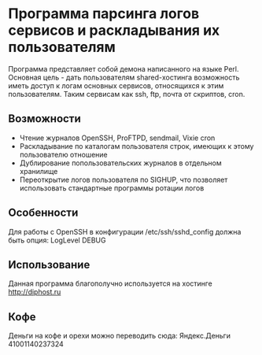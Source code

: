 Программа парсинга логов сервисов и раскладывания их пользователям
==================================================================

Программа представляет собой демона написанного на языке Perl. Основная цель - дать
пользователям shared-хостинга возможность иметь доступ к логам основных сервисов, относящихся
к этим пользователям. Таким сервисам как ssh, ftp, почта от скриптов, cron.

Возможности
-----------

* Чтение журналов OpenSSH, ProFTPD, sendmail, Vixie cron
* Раскладывание по каталогам пользователя строк, имеющих к этому пользователю отношение
* Дублирование попользовательских журналов в отдельном хранилище
* Переоткрытие логов пользователя по SIGHUP, что позволяет использовать стандартные программы ротации логов

Особенности
-----------

Для работы с OpenSSH в конфигурации /etc/ssh/sshd_config должна быть опция:
LogLevel DEBUG

Использование
-------------

Данная программа благополучно используется на хостинге http://diphost.ru

Кофе
----

Деньги на кофе и орехи можно переводить сюда:
Яндекс.Деньги 41001140237324
